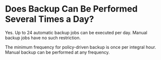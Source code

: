 # Does Backup Can Be Performed Several Times a Day?<a name="EN-US_TOPIC_0105911995"></a>

Yes. Up to 24 automatic backup jobs can be executed per day. Manual backup jobs have no such restriction.

The minimum frequency for policy-driven backup is once per integral hour. Manual backup can be performed at any frequency.

